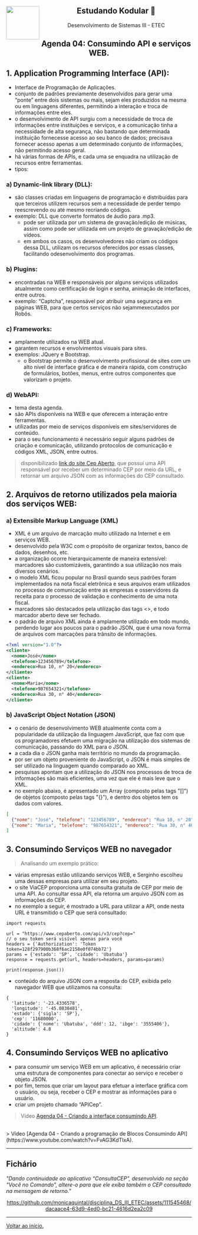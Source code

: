 <div align="center">
<a href="https://github.com/monicaquintal" target="_blank"><img align="left" height="90" src="https://www.svgrepo.com/show/477093/mobile-phone-signal.svg" /></a> 
<h2>Estudando Kodular 🤳</h2>
<p>Desenvolvimento de Sistemas III - ETEC</p>
</div>

<div id="agenda04" align="center">
<h2>Agenda 04: Consumindo API e serviços WEB.</h2>
</div>

## 1. Application Programming Interface (API):

- Interface de Programação de Aplicações.
- conjunto de padrões previamente desenvolvidos para gerar uma “ponte” entre dois sistemas ou mais, sejam eles produzidos na mesma ou em linguagens diferentes, permitindo a interação e troca de informações entre eles.
- o desenvolvimento de API surgiu com a necessidade de troca de informações entre instituições e serviços, e a comunicação tinha a necessidade de alta segurança, não bastando que determinada instituição fornecesse acesso ao seu banco de dados; precisava fornecer acesso apenas a um determinado conjunto de informações, não permitindo acesso geral.
- há várias formas de APIs, e cada uma se enquadra na utilização de recursos entre ferramentas.
- tipos:

### a) Dynamic-link library (DLL): 

- são classes criadas em linguagens de programação e distribuídas para que terceiros utilizem recursos sem a necessidade de perder tempo reescrevendo ou até mesmo recriando códigos. 
- exemplo: DLL que converte formatos de áudio para .mp3. 
  - pode ser utilizada por um sistema de gravação/edição de músicas, assim como pode ser utilizada em um projeto de gravação/edição de vídeos. 
  - em ambos os casos, os desenvolvedores não criam os códigos dessa DLL, utilizam os recursos oferecidos por essas classes, facilitando odesenvolvimento dos programas.

### b) Plugins: 

- encontradas na WEB e responsáveis por alguns serviços utilizados atualmente como certificação de login e senha, animação de interfaces, entre outros.
- exemplo: “Captcha”, responsável por atribuir uma segurança em
páginas WEB, para que certos serviços não sejammexecutados por Robôs.

### c) Frameworks: 

- amplamente utilizados na WEB atual.
- garantem recursos e envolvimentos visuais para sites.
- exemplos: JQuery e Bootstrap. 
  - o Bootstrap permite o desenvolvimento profissional de sites com um alto nível de interface gráfica e de maneira rápida, com construção de formulários, botões, menus, entre outros componentes que valorizam o projeto.

### d) WebAPI:

- tema desta agenda.
- são APIs disponíveis na WEB e que oferecem a interação entre ferramentas.
- utilizadas por meio de serviços disponíveis em sites/servidores de conteúdo.
- para o seu funcionamento é necessário seguir alguns padrões de criação e comunicação, utilizando protocolos de comunicação e códigos XML, JSON, entre outros.

> disponibilizado [link do site Cep Aberto](https://www.cepaberto.com/), que possui uma API responsável por receber um determinado CEP por meio da URL, e retornar um arquivo JSON com as informações do CEP consultado.

## 2. Arquivos de retorno utilizados pela maioria dos serviços WEB:

### a) Extensible Markup Language (XML)

- XML é um arquivo de marcação muito utilizado na Internet e em serviços WEB.
- desenvolvido pela W3C com o propósito de organizar textos, banco de dados, desenhos, etc.
- a organização ocorre hierarquicamente de maneira extensível: marcadores são customizáveis, garantindo a sua utilização nos mais diversos cenários.
- o modelo XML ficou popular no Brasil quando seus padrões foram implementados na nota fiscal eletrônica e seus arquivos eram utilizados no processo de comunicação entre as empresas e osservidores da receita para o processo de validação e conhecimento de uma nota fiscal.
- marcadores são destacados pela utilização das tags &lt;&gt;, e todo marcador aberto deve ser fechado.
- o padrão de arquivo XML ainda é amplamente utilizado em todo mundo, perdendo lugar aos poucos para o padrão JSON, que é uma nova forma de arquivos com marcações para trânsito de informações.

~~~xml
<?xml version="1.0"?>
<cliente>
  <nome>José</nome>
  <telefone>123456789</telefone>
  <endereco>Rua 10, n° 20</endereco>
</cliente>
<cliente>
  <nome>Maria</nome>
  <telefone>987654321</telefone>
  <endereco>Rua 30, n° 40</endereco>
</cliente>
~~~

### b) JavaScript Object Notation (JSON)

- o cenário de desenvolvimento WEB atualmente conta com a popularidade da utilização da linguagem JavaScript, que faz com que os programadores efetuem uma migração na utilização dos sistemas de comunicação, passando do XML para o JSON. 
- a cada dia o JSON ganha mais território no mundo da programação.
- por ser um objeto proveniente do JavaScript, o JSON é mais simples de ser utilizado na linguagem quando comparado ao XML. 
- pesquisas apontam que a utilização do JSON nos processos de troca de informações são mais eficientes, uma vez que ele é mais leve que o XML.
- no exemplo abaixo, é apresentado um Array (composto pelas tags "[]") de objetos (composto pelas tags "{}"), e dentro dos objetos tem os dados com valores.

~~~json
[
  {"nome": "José", "telefone": "123456789", "endereco": "Rua 10, n° 20"},
  {"nome": "Maria", "telefone": "987654321", "endereco": "Rua 30, n° 40"}
]
~~~

## 3. Consumindo Serviços WEB no navegador 

> Analisando um exemplo prático:

- várias empresas estão utilizando serviços WEB, e Serginho escolheu uma dessas empresas para utilizar em seu projeto. 
- o site ViaCEP proporciona uma consulta gratuita de CEP por meio de uma API. Ao consultar essa API, ela retorna um arquivo JSON com as informações do CEP.
- no exemplo a seguir, é mostrado a URL para utilizar a API, onde nesta
URL é transmitido o CEP que será consultado:

~~~
import requests

url = "https://www.cepaberto.com/api/v3/cep?cep="
// o seu token será visível apenas para você
headers = {'Authorization': 'Token token=128f297900b368f6ac2158e0f074bb72'}
params = {'estado': 'SP', 'cidade': 'Ubatuba'}
response = requests.get(url, headers=headers, params=params)

print(response.json())
~~~

- conteúdo do arquivo JSON com a resposta do CEP, exibida pelo navegador WEB que utilizamos na consulta:

~~~
{
  'latitude': '-23.4336578',
  'longitude': '-45.0838481',
  'estado': {'sigla': 'SP'},
  'cep': '11680000',
  'cidade': {'nome': 'Ubatuba', 'ddd': 12, 'ibge': '3555406'},
  'altitude': 4.8
}
~~~

## 4. Consumindo Serviços WEB no aplicativo

- para consumir um serviço WEB em um aplicativo, é necessário criar uma estrutura de componentes para conectar ao serviço e receber o objeto JSON. 
- por fim, temos que criar um layout para efetuar a interface gráfica com o usuário, ou seja, receber o CEP e mostrar as informações para o usuário.
- criar um projeto chamado “APICep”.

> Vídeo [Agenda 04 - Criando a interface consumindo API](https://www.youtube.com/watch?v=-3lgRiaPg9Q).
<br>
> Vídeo [Agenda 04 - Criando a programação de Blocos Consumindo API](https://www.youtube.com/watch?v=FvAG3KdTlxA).

--- 

## Fichário

<em>
"Dando continuidade ao aplicativo “ConsultaCEP”, desenvolvido na seção "Você no Comando", altere-o para que ele exiba também o CEP consultado na mensagem de retorno."
</em>

<div align="center">

https://github.com/monicaquintal/disciplina_DS_III_ETEC/assets/111545468/dacaace4-63d9-4ed0-bc21-4616d2ea2c09

</div>

---

[Voltar ao início.](https://github.com/monicaquintal/disciplina_DS_III_ETEC)
